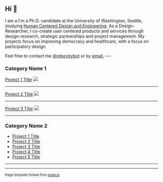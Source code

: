 ## Hi 👋
<p style="font-size:14px">I am a I'm a Ph.D. candidate at the University of Washington, Seattle, studying <a href="https://www.hcde.washington.edu/">Human Centered Design and Engineering</a>. As a Design-Researcher, I co-create user centered products and services through design-research, strategic partnerships and project management. My projects focus on improving democracy and healthcare, with a focus on participatory design.</p>
Feel free to contact me  <a href="http://twitter.com/rebeckybot">@rebeckybot</a> or by <a href="mailto:rem23@uw.edu">email.</a>
---

### Category Name 1 

[Project 1 Title](/sample_page)
<img src="images/dummy_thumbnail.jpg?raw=true"/>

---
[Project 2 Title](/pdf/sample_presentation.pdf)
<img src="images/dummy_thumbnail.jpg?raw=true"/>

---
[Project 3 Title](http://example.com/)
<img src="images/dummy_thumbnail.jpg?raw=true"/>

---

### Category Name 2

- [Project 1 Title](http://example.com/)
- [Project 2 Title](http://example.com/)
- [Project 3 Title](http://example.com/)
- [Project 4 Title](http://example.com/)
- [Project 5 Title](http://example.com/)

---




---
<p style="font-size:11px">Page template forked from <a href="https://github.com/evanca/quick-portfolio">evanca</a></p>
<!-- Remove above link if you don't want to attibute -->
